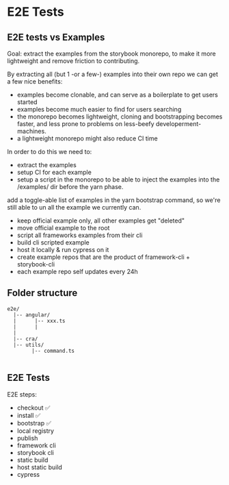 # E2E Tests

## E2E tests vs Examples

Goal: extract the examples from the storybook monorepo, to make it more lightweight and remove friction to contributing.

By extracting all (but 1 -or a few-) examples into their own repo we can get a few nice benefits:
 - examples become clonable, and can serve as a boilerplate to get users started
 - examples become much easier to find for users searching
 - the monorepo becomes lightweight, cloning and bootstrapping becomes faster, and less prone to problems on less-beefy developerment-machines.
 - a lightweight monorepo might also reduce CI time

In order to do this we need to:

 - extract the examples
 - setup CI for each example
 - setup a script in the monorepo to be able to inject the examples into the /examples/ dir before the yarn phase.
 
add a toggle-able list of examples in the yarn bootstrap command, so we're still able to un all the example we currently can.
- keep official example only, all other examples get "deleted"
- move official example to the root
- script all frameworks examples from their cli
- build cli scripted example
- host it locally & run cypress on it
- create example repos that are the product of framework-cli + storybook-cli
- each example repo self updates every 24h

## Folder structure

```
e2e/
  |-- angular/  
  |      |-- xxx.ts
  |      |
  |      
  |-- cra/  
  |-- utils/
        |-- command.ts
  
```

## E2E Tests

E2E steps:

- checkout ✅
- install ✅
- bootstrap ✅
- local registry
- publish
- framework cli
- storybook cli
- static build
- host static build
- cypress
